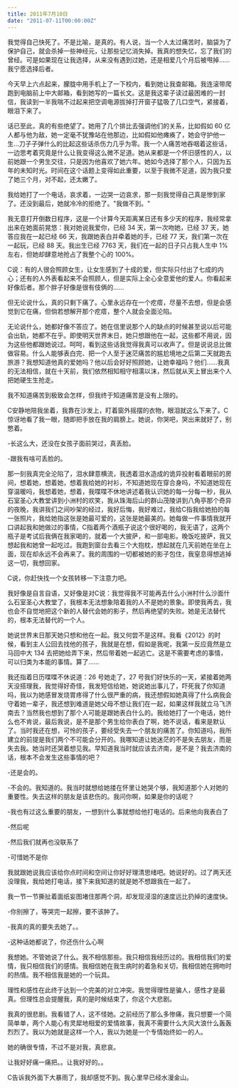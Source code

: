 ```yaml
---
title: 2011年7月10日
date: "2011-07-11T00:00:00Z"
---
```


我觉得自己快死了。不是比喻，是真的。有人说，当一个人太过痛苦时，脑袋为了保护自己，就会杀掉一些神经元，让那些记忆消失掉。我真的想失忆，忘了我们的曾经。可是如果现在让我选择，从来没有遇到过她，还是相爱几个月后被甩掉……我宁愿选择后者。

今天早上六点起来，朦胧中用手机上了一下校内，看到她让我查邮箱。我连滚带爬跑到电脑前上中大邮箱，看到她写的一篇长文。这是我这辈子读过最困难的一封信，我读到一半我喘不过起来把空调电源拔掉打开窗子猛吸了几口空气，紧接着，眼泪下来了。

话已至此，真的有些绝望了。她用了几个排比去强调他们的关系，比如假如 60 亿人都与他为敌，她一定毫不犹豫站在他那边，比如假如他瘫痪了，她会守护他一生…刀子子弹什么的比起这些话杀伤力几乎为零。我一个人痛苦地吞咽着这些话，一边思考着究竟是什么让我变得这么微不足道。她从来都是一个怀旧感性的人，以前她跟一个男生交往，只是因为他喜欢了她六年。她如今选择了那个人，只因为五年的未知时光。时间在这个话题上变得如此重要，以至于我微不足道，因为我只爱了她三个月，对不起，还太嫩了。

我给她打了一个电话，哀求着，一边哭一边哀求，那一刻我觉得自己真是惨到家了。还没到最后，她就冷冷的拒绝了。"我做不到。"

我无意打开倒数日程序，这是一个计算今天距离某日还有多少天的程序，我经常拿出来在她面前晃悠：我对她说我爱你，已经 34 天，第一次吻她，已经 37 天，她答应我在一起已经 66 天，我跟她表白并牵着她的手，已经 77 天，我们第一次在一起玩，已经 88 天。我出生已经 7763 天，我们在一起的日子只占我人生中 1%左右，但她却肆意地抢占了我整个心的 100%。

C说：有的人很会照顾女生，让女生感到了十成的爱，但实际只付出了七成的内心；还有的人外表看起来不会照顾人，但是实际上全心全意爱他的爱人。你看起来好像后者。那个胖子好像是很有伎俩的……

但无论说什么，真的只剩下痛了。心里永远存在一个疙瘩，尽量不去想，但是会感觉到它在痛，但倘若想解开那个疙瘩，整个人就会全面沦陷。

无论说什么，她都好像不答应了。她在信里说那个人的缺点的时候甚至说以后可能会出轨，她都不在乎。即使明天世界末日，她只想跟他在一起，这些都不用说，因为这些他都跟她说过。呵呵，看到这些话我觉得我真可以收声了。但是说说总比做做容易。什么人能够表白完、把一个人至于迷茫痛苦的尴尬境地之后第二天就跑去旅游？我想知道他真的爱她吗？他以后会好好照顾她，让她幸福吗？他们……我真的无法相信，就在十天前，我们依然相知相守相濡以沫，然后就从天上冒出来个人把她硬生生抢走。

我不知道痛苦到极致会怎样，但我终于知道痛苦是没有上限的。

C安静地陪我坐着，我靠在沙发上，盯着窗外摇摆的衣物，眼泪就这么下来了。C惊讶地看了我一眼，随即把手放在我的肩膀上。她说，你哭吧，哭出来就好了，别憋着。

-长这么大，还没在女孩子面前哭过，真丢脸。

-跟我有啥可丢脸的。

那一刻我真完全沦陷了，泪水肆意横流，我透着泪水造成的诡异投射看着眼前的房间，想着她，想着她，想着我给她的衬衫，不知道她现在穿合身吗，不知道她现在穿温暖吗，我想着她，想着，我喋喋不休地讲述着我认识她的每一分每一秒，我从石室圣心大教堂讲到小洲村的欢笑，我从珠海后山的群山茂陵讲到八角亭那个奇异的夜晚，我讲我们之间吵架的经过，我好后悔，我好难过，我给C指我给她拍的每一张照片，我给她指这张是她最可爱的，这张是她最美的。她每做一件事情我就开口讲起我和她做过的事情，C指着两个酒瓶子说这个很好喝的，我无语了，这两个瓶子是考试后我俩在我家喝的，就着一个大披萨，和一部电影。晚饭吃披萨，我又想起我和她曾一起吃过。我跑到窗台去看三个大抱枕，想起就在几天前她在坐在上面，现在却永远不会再来了。我的周围的一切都被她的影子包住，我窒息得想逃掉这一切，我想回家。

C说，你赶快找一个女孩转移一下注意力吧。

我好像是自言自语，又好像是对C说：我觉得我不可能再去什么小洲村什么沙面什么石室圣心大教堂了，我根本无法想象陪着我的人不是她的景象。即使我再去，我也会不自觉地把这个新的人替代会她的影子，然后再绝望的失败。她是无法替代的，根本无法替代的一个人。

她说世界末日那天她只想和他在一起。我又何尝不是这样。我看《2012》的时候，看到主人公回去找他的孩子，我就是在想，假如是我呢，我第一反应竟然是立马回中大 134 去把她给弄下来，然后带着她一起逃亡。这是不需要考虑的事情，可以归类为本能的事情。算了……

我还指着日历喋喋不休说道：26 号她走了，27 号我们好快乐的一天，紧接着她两天没搭理我，我觉得好奇怪，我发短信给她，她说她出事儿了，吓死我了你知道吗，我以为她感冒发烧胃疼得了什么很严重的病，我还想假如她真得了什么病我会守着她一辈子，我还想到难道是她父母不想让我们在一起，如果这样我就立马飞济南去？当然我也想到了那个人可能是跟她表白什么的。我给她打了一个电话，她什么也不肯说，最后我说，是不是那个男生给你表白了啊，她不说话，看来是默认了。当时我还在想，可怜的孩子，要经受失去一个朋友的痛苦了。你知道吗，我所建立的前提是我们两个不可能会分开的。我哪知道让她迷茫的不是失去朋友，而是失去我。她当时还哭着想见我。早知道我当时就应该去济南，是不是？我去济南的话，根本不会发生这些事情的吧？

-还是会的。

-不会的。我知道的。我当时就想给她搂在怀里让她哭个够，我知道那个人对她的重要性。失去这样的朋友是该悲伤的。我问你啊，如果是你的话呢？

-我也有过这么重要的朋友，一想到什么事就想给他打电话的。后来他向我表白了

-然后呢

-然后我们就再也没联系了

-可惜她不是你

我就跟她说我应该给你点时间和空间让你好好理清思绪吧。她说好的。过了两天还没理我，我给她打电话，接下来我知道的就是她不想跟我在一起了。

我一节一节撕扯着面纸妄图堵住那两个洞，却发现浸湿的速度远比扔掉的速度快。

-你别擦了，等哭完一起擦，要不该肿了。

-我真的真的要失去她了。。

-这种话她都说了，你还伤什么心啊

我想她。不管她说了什么。我不相信那些。我只相信我经历过的。我相信我们的爱情，我只相信我们的感情。我相信她在我生病时的着急和关切，我相信她在拥吻时的热情。我不相信我是她的一个玩具。

理性和感性在此终于达到一个完美的对立冲突。我觉得理性是骗人，感性才是最真。但理性总会提醒我，真的是时候结束了，你这个大悲剧。

我真的很悲剧。我看错了人，这不怪她。之前经历了那么多惨痛，我只想要一个简简单单，两个人能心有灵犀地相爱的爱情故事，我真不需要什么大风大浪什么轰轰烈烈了。我以为她就是这样一个人，我以为她是一个专情始终如一的人。

她的确很专情，不过不是对我，真悲哀。

让我好好痛一痛把。。让我好好的。。

C告诉我外面下大暴雨了，我却感觉不到。我心里早已经水漫金山。
